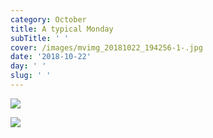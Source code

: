 ```yaml
---
category: October
title: A typical Monday
subTitle: ' '
cover: /images/mvimg_20181022_194256-1-.jpg
date: '2018-10-22'
day: ' '
slug: ' '
---
```

![](/images/mvimg_20181022_194256-1-.jpg)

![](/images/img_20181022_192547.jpg)
